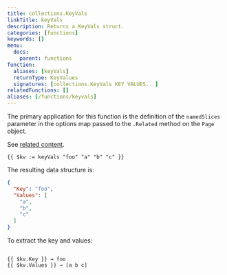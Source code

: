 ```yaml
---
title: collections.KeyVals
linkTitle: keyVals
description: Returns a KeyVals struct.
categories: [functions]
keywords: []
menu:
  docs:
    parent: functions
function:
  aliases: [keyVals]
  returnType: KeyValues
  signatures: [collections.KeyVals KEY VALUES...]
relatedFunctions: []
aliases: [/functions/keyvals]
---
```


The primary application for this function is the definition of the `namedSlices` parameter in the options map passed to the `.Related` method on the `Page` object.

See [related content](/content-management/related).

```go-html-template
{{ $kv := keyVals "foo" "a" "b" "c" }}
```

The resulting data structure is:

```json
{
  "Key": "foo",
  "Values": [
    "a",
    "b",
    "c"
  ]
}
```

To extract the key and values:

```go-html-template

{{ $kv.Key }} → foo
{{ $kv.Values }} → [a b c]
```
